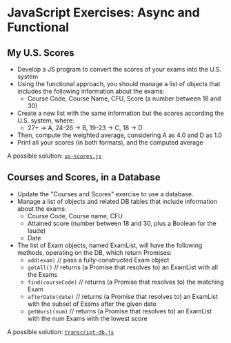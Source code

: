 # JavaScript Exercises: Async and Functional

## My U.S. Scores

- Develop a JS program to convert the scores of your exams into the U.S. system
- Using the functional approach, you should manage a list of objects that includes the following information about the exams:
  - Course Code, Course Name, CFU, Score (a number between 18 and 30)
- Create a new list with the same information but the scores according the U.S. system, where:
  - 27+ -> A, 24-26 -> B, 19-23 -> C, 18 -> D
- Then, compute the weighted average, considering A as 4.0 and D as 1.0
- Print all your scores (in both formats), and the computed average

A possible solution: [`us-scores.js`](us-scores.js)

## Courses and Scores, in a Database

- Update the "Courses and Scores" exercise to use a database.
- Manage a list of objects and related DB tables that include information about the exams:
  - Course Code, Course name, CFU
  - Attained score (number between 18 and 30, plus a Boolean for the laude)
  - Date
- The list of Exam objects, named ExamList, will have the following methods, operating on the DB, which return Promises:
  - `add(exam)` // pass a fully-constructed Exam object
  - `getAll()` // returns (a Promise that resolves to) an ExamList with all the Exams
  - `find(courseCode)` // returns (a Promise that resolves to) the matching Exam
  - `afterDate(date)` // returns (a Promise that resolves to) an ExamList with the subset of Exams after the given date
  - `getWorst(num)` // returns (a Promise that resolves to) an ExamList with the num Exams with the lowest score

A possible solution: [`transcript-db.js`](transcript-db.js)
